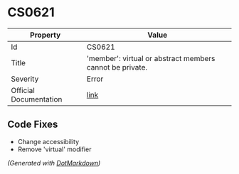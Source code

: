 # CS0621

| Property               | Value                                                             |
| ---------------------- | ----------------------------------------------------------------- |
| Id                     | CS0621                                                            |
| Title                  | 'member': virtual or abstract members cannot be private\.         |
| Severity               | Error                                                             |
| Official Documentation | [link](http://docs.microsoft.com/en-us/dotnet/csharp/misc/cs0621) |

## Code Fixes

* Change accessibility
* Remove 'virtual' modifier


*\(Generated with [DotMarkdown](http://github.com/JosefPihrt/DotMarkdown)\)*